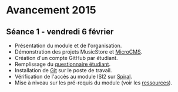 # Avancement 2015

## Séance 1 - vendredi 6 février

* Présentation du module et de l'organisation.
* Démonstration des projets MusicStore et [MicroCMS](http://oc-microcms.herokuapp.com/).
* Création d'un compte GitHub par étudiant.
* Remplissage du [questionnaire étudiant](https://docs.google.com/forms/d/1A3abtZl5WfMZJ09zZxpf_y7wH2Pzok3DKTnQnEUT97k/viewform?usp=send_form).
* Installation de [Git](http://git-scm.com/downloads) sur le poste de travail.
* Vérification de l'accès au module ISI2 sur [Spiral](http://spiralconnect.univ-lyon1.fr/).
* Mise à niveau sur les pré-requis du module (voir les [ressources](ressources.md)).
